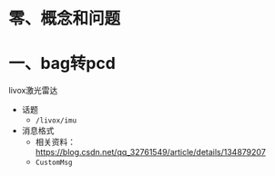 # 零、概念和问题

# 一、bag转pcd

livox激光雷达

- 话题
  - `/livox/imu`
- 消息格式
  - 相关资料：https://blog.csdn.net/qq_32761549/article/details/134879207
  - `CustomMsg`